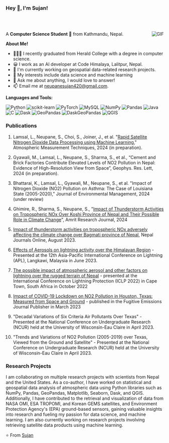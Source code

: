 <h3 title="hehehe"> Hey 👋, I'm Sujan!</h3>

<br />
<br />

A **Computer Science Student** 🚀 from Kathmandu, Nepal.
<img align="right" alt="GIF" src="https://media.giphy.com/media/xFkgeu7dhfgqqxJqmj/giphy.gif" />

**About Me!**

- 👨🏽‍💻 I recently graduated from Herald College with a degree in computer science.
- 😀 I work as an AI developer at Code Himalaya, Lalitpur, Nepal.
- 🌱 I'm currently working on geospatial data-related research projects.
- 🤔 My interests include data science and machine learning
- 💬 Ask me about anything, I would love to answer!
- 📫 Email me at [neupanesujan420@gmail.com](neupanesujan420.com).

**Languages and Tools:**

>

![Python](https://img.shields.io/badge/python-3670A0?style=flat&logo=python&logoColor=ffdd54)
![scikit-learn](https://img.shields.io/badge/scikit--learn-%23F7931E.svg?style=flat&logo=scikit-learn&logoColor=white)
![PyTorch](https://img.shields.io/badge/PyTorch-%23EE4C2C.svg?style=flat&logo=PyTorch&logoColor=white)
![MySQL](https://img.shields.io/badge/MySQL-%23013243.svg?style=flat&logo=MySQL&logoColor=white)
![NumPy](https://img.shields.io/badge/numpy-%23013243.svg?style=flat&logo=numpy&logoColor=white)
![Pandas](https://img.shields.io/badge/pandas-%23150458.svg?style=flat&logo=pandas&logoColor=white)
![Java](https://img.shields.io/badge/java-%23ED8B00.svg?style=flat&logo=java&logoColor=white)
![C](https://img.shields.io/badge/c-%2300599C.svg?style=flat&logo=c&logoColor=white)
![Dask](https://img.shields.io/badge/Dask-%2300599C.svg?style=flat&logo=Dask&logoColor=white)
![GeoPandas](https://img.shields.io/badge/GeoPandas-%2300599C.svg?style=flat&logo=GeoPandas&logoColor=white)
![DaskGeoPandas](https://img.shields.io/badge/DaskGeoPandas-%2300599C.svg?style=flat&logo=DaskGeoPandas&logoColor=white)
![QGIS](https://img.shields.io/badge/QGIS-%2300599C.svg?style=flat&logo=QGIS&logoColor=white)

<h3>Publications</h3>

1. Lamsal, L., Neupane, S., Choi, S., Joiner, J., et al. "[Rapid Satellite Nitrogen Dioxide Data Processing using Machine Learning](https://ams.confex.com/ams/104ANNUAL/meetingapp.cgi/Paper/436815)," Atmospheric Measurement Techniques, 2024 (in preparation).

2. Gyawali, M., Lamsal, L., Neupane, S., Sharma, S., et al., “Cement and Brick Factories Contribute Elevated Levels of NO2
Pollution in Nepal: Evidence of High-Resolution View from Space”, Geophys. Res. Lett, 2024 (in preparation).

3. Bhattarai, K., Lamsal, L., Gyawali, M., Neupane, S., et al. "Impact of Nitrogen Dioxide (NO2) Pollution on Asthma: The Case of Louisiana State (2005-2020)," Journal of Environmental Management, 2024 (under review)

4. Ghimire, R., Sharma, S., Neupane, S., "[Impact of Thunderstorm Activities on Tropospheric NOx Over Koshi Province of Nepal and Their Possible Role in Climate Change]()", Amrit Research Journal, 2024

5. [Impact of thunderstorm activities on tropospheric NOx adversely affecting the climate change over Bagmati province of Nepal](https://www.nepjol.info/index.php/SW/article/view/56866), Nepal Journals Online, August 2023.

6. [Effects of Aerosols on lightning activity over the Himalayan Region](https://ieeexplore.ieee.org/document/10182045) - Presented at the  12th Asia-Pacific International Conference on Lightning (APL), Langkawi, Malaysia in June 2023.

7. [The possible impact of atmospheric aerosol and other factors on lightning over the rugged terrain of Nepal](https://www.researchgate.net/publication/364752106_The_possible_impact_of_atmospheric_aerosol_and_other_factors_on_lightning_over_the_rugged_terrain_of_Nepal) - presented at the International Conference on Lightning Protection (ICLP 2022) in Cape Town,
South Africa in October 2022

8. [Impact of COVID-19 Lockdown on NO2 Pollution in Houston, Texas: Measured from Space and Ground](https://fugitive-emissions-journal.com/impact-of-covid-19-lockdown-on-no2-pollution-in-houston-texas-measured-from-space-and-ground/) - published in the Fugitive Emissions Journal Publisher in March 2023

9. "Decadal Variations of Six Criteria Air Pollutants Over Texas" - Presented at the National Conference on Undergraduate Research (NCUR) held at the University of Wisconsin-Eau Claire in April 2023.

10. "Trends and Variations of NO2 Pollution (2005-2019) over Texas, Viewed from the Ground and Satellite" - Presented at the National Conference on Undergraduate Research (NCUR) held at the University of Wisconsin-Eau Claire in April 2023.

<h3>Research Projects</h3>

I am collaborating on multiple research projects with scientists from Nepal and the United States. As a co-author, I have worked on statistical and geospatial data analysis of atmospheric data using Python libraries such as NumPy, Pandas, GeoPandas, Matplotlib, Seaborn, Dask, and QGIS. Additionally, I have contributed to the retrieval and visualization of data from NASA OMI, ESA TROPOMI, and Korean GEMS satellites, and Environment Protection Agency's (EPA) ground-based sensors, gaining valuable insights into research and fueling my passion for data science, and machine learning. I am also currently working on research projects involving retrieving satellite data products using machine learning.

⭐️ From [Sujan](https://github.com/SujanNeupane42)
